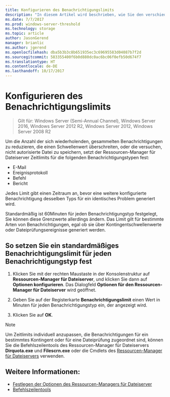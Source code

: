 ```yaml
---
title: Konfigurieren des Benachrichtigungslimits
description: "In diesem Artikel wird beschrieben, wie Sie den verschiedene Arten von Benachrichtigungen Zeitlimits hinzufügen können"
ms.date: 7/7/2017
ms.prod: windows-server-threshold
ms.technology: storage
ms.topic: article
author: JasonGerend
manager: brianlic
ms.author: jgerend
ms.openlocfilehash: dba5b3b3c8b651935ec3c69695583d04087b7f2d
ms.sourcegitcommit: 583355400f6b0d880dc0ac6bc06f0efb50d674f7
ms.translationtype: HT
ms.contentlocale: de-DE
ms.lasthandoff: 10/17/2017
---
```

# <a name="configure-notification-limits"></a>Konfigurieren des Benachrichtigungslimits

> Gilt für: Windows Server (Semi-Annual Channel), Windows Server 2016, Windows Server 2012 R2, Windows Server 2012, Windows Server 2008 R2

Um die Anzahl der sich wiederholenden, gesammelten Benachrichtigungen zu reduzieren, die einen Schwellenwert überschreiten, oder die versuchen, nicht autorisierte Datei zu speichern, setzt der Ressourcen-Manager für Dateiserver Zeitlimits für die folgenden Benachrichtigungstypen fest:

-   E-Mail
-   Ereignisprotokoll
-   Befehl
-   Bericht

Jedes Limit gibt einen Zeitraum an, bevor eine weitere konfigurierte Benachrichtigung desselben Typs für ein identisches Problem generiert wird.

Standardmäßig ist 60Minuten für jeden Benachrichtigungstyp festgelegt, Sie können diese Grenzwerte allerdings ändern. Das Limit gilt für bestimmte Arten von Benachrichtigungen, egal ob sie über Kontingentschwellenwerte oder Dateiprüfungsereignisse generiert werden.

## <a name="to-specify-a-standard-notification-limit-for-each-notification-type"></a>So setzen Sie ein standardmäßiges Benachrichtigungslimit für jeden Benachrichtigungstyp fest

1.  Klicken Sie mit der rechten Maustaste in der Konsolenstruktur auf **Ressourcen-Manager für Dateiserver**, und klicken Sie dann auf **Optionen konfigurieren**. Das Dialogfeld **Optionen für den Ressourcen-Manager für Dateiserver** wird geöffnet.

2.  Geben Sie auf der Registerkarte **Benachrichtigungslimit** einen Wert in Minuten für jeden Benachrichtigungstyp ein, der angezeigt wird.

3.  Klicken Sie auf **OK**.

> [!Note]
> Um Zeitlimits individuell anzupassen, die Benachrichtigungen für ein bestimmtes Kontingent oder für eine Dateiprüfung zugeordnet sind, können Sie die Befehlszeilentools des Ressourcen-Manager für Dateiservers **Dirquota.exe** und **Filescrn.exe** oder die Cmdlets des [Ressourcen-Manager für Dateiservers](https://technet.microsoft.com/itpro/powershell/windows/fileserverresourcemanager/fileserverresourcemanager) verwenden.

## <a name="see-also"></a>Weitere Informationen:

-   [Festlegen der Optionen des Ressourcen-Managers für Dateiserver](setting-file-server-resource-manager-options.md)
-   [Befehlszeilentools](command-line-tools.md)